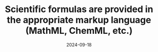 ---
N: 
Rubrique: 
title: Scientific formulas are provided in the appropriate markup language (MathML, ChemML, etc.) 
abstract: 
categories: ["Contents"]
agrege: O0000-E081
opquast: '0000'
indiceebook: '81'
description: "Rule n° 081"
before: "080"
weight: "081"
after: "082"
actif: '1'
layout: rules
date: 2024-09-18
tags: ["", ""]
objectif: ["", ""]
Meo: [""]
Controle: [""
]
epubcheck: 
ace: 
Source: ["SNE"]
Referentiel: [""]
Steps: ["", ""]
---
